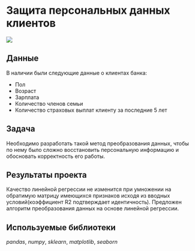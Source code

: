 # Защита персональных данных клиентов

![](https://img.shields.io/badge/status-completed-green])

## Данные

В наличии были следующие данные о клиентах банка:
- Пол
- Возраст
- Зарплата
- Количество членов семьи
- Количество страховых выплат клиенту за последние 5 лет

## Задача

Необходимо разработать такой метод преобразования данных, чтобы по нему было сложно восстановить персональную информацию и обосновать корректность его работы.  

## Результаты проекта

Качество линейной регрессии не изменится при умножении на обратимую матрицу имеющихся признаков исходя из вводных условий(коэффициент R2 подтверждает идентичность). Предложен алгоритм преобразования данных на основе линейной регрессии.

## Используемые библиотеки
*pandas*, *numpy*, *sklearn*, *matplotlib*, *seaborn* 
